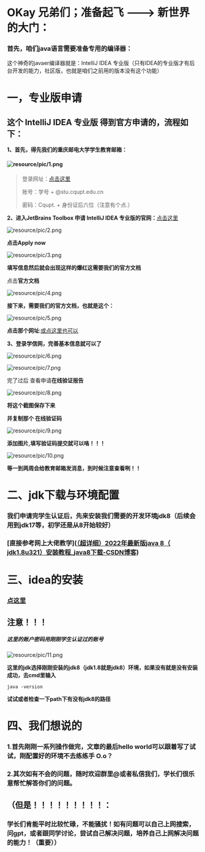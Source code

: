 # **OKay** **兄弟们；准备起飞** **--->** **新世界的大门：**

### 首先，咱们java语言需要准备专用的编译器：

这个神奇的javaer编译器就是：IntelliJ IDEA 专业版（只有IDEA的专业版才有后台开发的能力，社区版，也就是咱们之前用的版本没有这个功能）

# 一，专业版申请

## 这个 IntelliJ IDEA 专业版 得到官方申请的，流程如下：

**1、首先，得先我们的重庆邮电大学学生教育邮箱：**

#### ![resource/pic/1.png](https://image-9h8.pages.dev/file/335cacdaa4b035daf06d7.png)

> 登录网址：[点击这里](https://mail.cqupt.edu.cn/)
>
> 账号：学号 + @stu.cqupt.edu.cn
>
> 密码：Cqupt. + 身份证后六位（注意有个点.）

**2、进入JetBrains Toolbox 申请 IntelliJ IDEA 专业版的官网：**[点击这里](https://www.jetbrains.com/community/education/#students)

![resource/pic/2.png](https://image-9h8.pages.dev/file/2a7a06184fd0756be2d1e.jpg)

**点击Apply now**

![resource/pic/3.png](https://image-9h8.pages.dev/file/ac8c51cd685f7f4c9d7fa.jpg)

**填写信息然后就会出现这样的爆红这需要我们的官方文档**

点击**官方文档**

![resource/pic/4.png](https://image-9h8.pages.dev/file/1672b5dd25c72098b51ed.png)

**接下来，需要我们的官方文档，也就是这个：**

![resource/pic/5.png](https://image-9h8.pages.dev/file/73cbcb12c93e31b302f5c.png)

**点击那个网址**:[或点这里也可以](https://www.chsi.com.cn/)

**3、登录学信网，完善基本信息就可以了**

![resource/pic/6.png](https://image-9h8.pages.dev/file/067f4eae7f3d427993185.png)

![resource/pic/7.png](https://image-9h8.pages.dev/file/ac81382a21b82920b1606.jpg)

完了过后 查看申请**在线验证报告**

![resource/pic/8.png](https://image-9h8.pages.dev/file/eb81f396e2fdbeff29db1.png)

**将这个截图保存下来**

**并复制那个 在线验证码**

![resource/pic/9.png](https://image-9h8.pages.dev/file/97e11470270638cee9779.jpg)

**添加图片,填写验证码提交就可以咯！！！**



![resource/pic/10.png](https://image-9h8.pages.dev/file/0145d90462d885d6ebeb8.png)



**等一到两周会给教育邮箱发消息，到时候注意查看咧！！**

# 二、jdk下载与环境配置

### 我们申请完学生认证后，先来安装我们需要的开发环境jdk8（后续会用到jdk17等，初学还是从8开始较好）

### [直接参考网上大佬教学]([（超详细）2022年最新版java 8（ jdk1.8u321）安装教程_java8下载-CSDN博客](https://blog.csdn.net/JunLeon/article/details/122623465?ops_request_misc=%7B%22request%5Fid%22%3A%22169804197816800182739517%22%2C%22scm%22%3A%2220140713.130102334..%22%7D&request_id=169804197816800182739517&biz_id=0&utm_medium=distribute.pc_search_result.none-task-blog-2~all~top_positive~default-1-122623465-null-null.142^v96^pc_search_result_base7&utm_term=jdk8&spm=1018.2226.3001.4187))



# 三、idea的安装

### [点这里](https://blog.csdn.net/weixin_44778232/article/details/128506296?ops_request_misc=&request_id=&biz_id=102&utm_term=idea%E5%AE%89%E8%A3%85&utm_medium=distribute.pc_search_result.none-task-blog-2~all~sobaiduweb~default-6-128506296.142^v96^pc_search_result_base7&spm=1018.2226.3001.4187)

## 注意！！！

##### 这里的账户密码用刚刚学生认证过的账号

![resource/pic/11.png](https://image-9h8.pages.dev/file/98214187424ed5b0dce60.png)

**这里的jdk选择刚刚安装的jdk8（jdk1.8就是jdk8）环境，如果没有就是没有安装成功，去cmd里输入**

```terminal
java -version
```

**试试或者检查一下path下有没有jdk8的路径**

# 四、我们想说的

### 1.首先刚刚一系列操作做完，文章的最后hello world可以跟着写了试试，刚配置好的环境不去练练手 O.o？

### 2.其次如有不会的问题，随时欢迎群里@或者私信我们，学长们很乐意帮忙解答你们的问题。

## （但是！！！！！！！！！：

### 学长们肯能平时比较忙碌，不能骚扰！如有问题可以自己上网搜索，问gpt，或者跟同学讨论，尝试自己解决问题，培养自己上网解决问题的能力！（重要））


